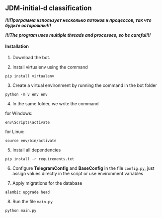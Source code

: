 ## JDM-initial-d classification

***!!!Программа изпользует несколько потоков и процессов, так что будьте осторожны!!!***

***!!!The program uses multiple threads and processes, so be careful!!!***

#### Installation
1. Download the bot.

2. Install virtualenv using the command
```
pip install virtualenv
```

3. Create a virtual environment by running the command in the bot folder
```
python -m v env env
```

4. In the same folder, we write the command

for Windows:
```
env\Scripts\activate
```

for Linux:
```
source env/bin/activate
```

5. Install all dependencies
```
pip install -r requirements.txt
```

6. Configure **TelegramConfig** and **BaseConfig** in the file `config.py`, just assign values directly in the script or use environment variables

7. Apply migrations for the database
```
alembic upgrade head
```

8. Run the file `main.py`
```
python main.py
```

